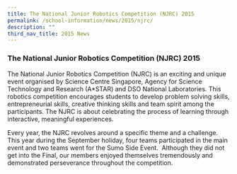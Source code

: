 ```yaml
---
title: The National Junior Robotics Competition (NJRC) 2015
permalink: /school-information/news/2015/njrc/
description: ""
third_nav_title: 2015 News
---
```

### **The National Junior Robotics Competition (NJRC) 2015**
The National Junior Robotics Competition (NJRC) is an exciting and unique event organised by Science Centre Singapore, Agency for Science Technology and Research (A\*STAR) and DSO National Laboratories. This robotics competition encourages students to develop problem solving skills, entrepreneurial skills, creative thinking skills and team spirit among the participants. The NJRC is about celebrating the process of learning through interactive, meaningful experiences. 

Every year, the NJRC revolves around a specific theme and a challenge.  This year during the September holiday, four teams participated in the main event and two teams went for the Sumo Side Event.  Although they did not get into the Final, our members enjoyed themselves tremendously and demonstrated perseverance throughout the competition.